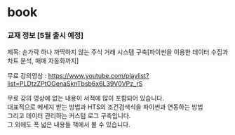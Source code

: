 # book
### 교재 정보 [5월 출시 예정]
제목: 손가락 하나 까딱하지 않는 주식 거래 시스템 구축[파이썬을 이용한 데이터 수집과 차트 분석, 매매 자동화까지]

무료 강의영상 : https://www.youtube.com/playlist?list=PLDtzZPtOGenaSknTbsb6x6L39V0VPz_rS

무료 강의 영상에 없는 내용이 서적에 많이 포함되어 있습니다.  
대표적으로 메세지 받는 방법과 HTS의 조건검색식을 파이썬과 연동하는 방법  
그리고 데이터 관리하는 커스텀 로그 구축입니다.  
그 외에도 폭 넓은 내용들 책에서 볼 수 있습니다.  
